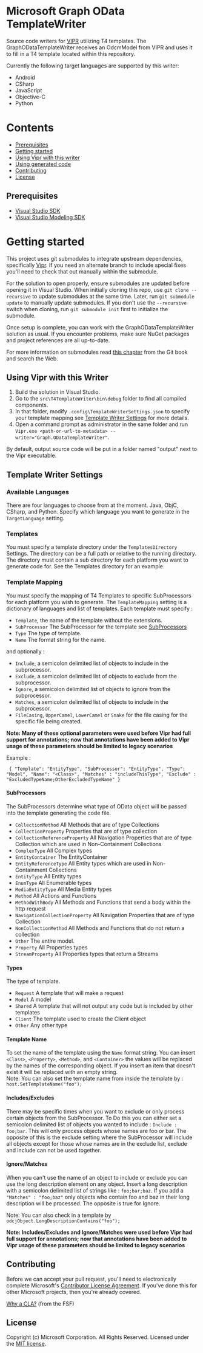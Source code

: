 [vipr-source-repo]: https://github.com/microsoft/vipr

# Microsoft Graph OData TemplateWriter

Source code writers for [VIPR][vipr-source-repo] utilizing T4 templates. The GraphODataTemplateWriter receives an OdcmModel from VIPR and uses it to fill in a T4 template located within this repository.

Currently the following target languages are supported by this writer:
- Android
- CSharp
- JavaScript
- Objective-C
- Python

# Contents
- [Prerequisites](#Prerequisites)
- [Getting started](#Getting-started)
- [Using Vipr with this writer](#Using-Vipr-with-this-Writer)
- [Using generated code](#Using-generated-code)
- [Contributing](#Contributing)
- [License](#License)

## Prerequisites
- [Visual Studio SDK](https://www.microsoft.com/en-us/download/details.aspx?id=40758)
- [Visual Studio Modeling SDK](https://www.microsoft.com/en-us/download/details.aspx?id=40754)

# Getting started

This project uses git submodules to integrate upstream dependencies, specifically [Vipr][vipr-source-repo]. If you need an alternate branch to include special fixes you'll need to check that out manually within the submodule.

For the solution to open properly, ensure submodules are updated before opening it in Visual Studio. When initially cloning this repo, use `git clone --recursive` to update submodules at the same time. Later, run `git submodule update` to manually update submodules. If you don't use the `--recursive` switch when cloning, run `git submodule init` first to initialize the submodule.

Once setup is complete, you can work with the GraphODataTemplateWriter solution as usual. If you encounter problems, make sure NuGet packages and project references are all up-to-date.

For more information on submodules read [this chapter](http://git-scm.com/book/en/v2/Git-Tools-Submodules) from the Git book and search the Web.

## Using Vipr with this Writer

1. Build the solution in Visual Studio.
2. Go to the `src\T4TemplateWriter\bin\debug` folder to find all compiled components.
3. In that folder, modify `.config\TemplateWriterSettings.json` to specify your template mapping see [Template Writer Settings](##Template-Writer-Settings) for more details.
4. Open a command prompt as administrator in the same folder and run `Vipr.exe <path-or-url-to-metadata> --writer="Graph.ODataTemplateWriter"`.

By default, output source code will be put in a folder named "output" next to the Vipr executable.

## Template Writer Settings
### Available Languages

There are four languages to choose from at the moment.  Java, ObjC, CSharp, and Python.  Specify which language you want to generate in the `TargetLanguage` setting.

### Templates
You must specify a template directory under the `TemplatesDirectory` Settings.  The directory can be a full path or relative to the running directory.  The directory must contain a sub directory for each platform you want to generate code for. See the Templates directory for an example.

### Template Mapping
You must specify the mapping of T4 Templates to specific SubProcessors for each platform you wish to generate.  The `TemplateMapping` setting is a dictionary of languages and list of templates.  Each template must specify :

- `Template`, the name of the template without the extensions.
- `SubProcessor` The SubProcessor for the template see [SubProcessors](#SubProcessors)
- `Type` The type of template.
- `Name` The format string for the name.

and optionally :

- `Include`, a semicolon delimited list of objects to include in the subprocessor.
- `Exclude`, a semicolon delimited list of objects to exclude from the subprocessor.
- `Ignore`, a semicolon delimited list of objects to ignore from the subprocessor.
- `Matches`, a semicolon delimited list of objects to include in the subprocessor.
- `FileCasing`, `UpperCamel`, `LowerCamel` or `Snake` for the file casing for the specific file being created.

**Note: Many of these optional parameters were used before Vipr had full support for annotations; now that annotations have been added to Vipr usage of these parameters should be limited to legacy scenarios**

Example :

` { "Template": "EntityType", "SubProcessor": "EntityType", "Type": "Model", "Name": "<Class>", "Matches" : "includeThisType", "Exclude" : "ExcludedTypeName;OtherExcludedTypeName" }`

#### SubProcessors

The SubProcessors determine what type of OData object will be passed into the template generating the code file.

- `CollectionMethod` All Methods that are of type Collections
- `CollectionProperty` Properties that are of type collection
- `CollectionReferenceProperty` All Navigation Properties that are of type Collection which are used in Non-Containment Collections
- `ComplexType` All Complex types
- `EntityContainer`  The EntityContainer
- `EntityReferenceType` All Entity types which are used in Non-Containment Collections
- `EntityType` All Entity types
- `EnumType` All Enumerable types
- `MediaEntityType` All Media Entity types
- `Method` All Actions and Functions
- `MethodWithBody` All Methods and Functions that send a body within the http request
- `NavigationCollectionProperty` All Navigation Properties that are of type Collection
- `NonCollectionMethod` All Methods and Functions that do not return a collection
- `Other` The entire model.
- `Property` All Properties types
- `StreamProperty` All Properties types that return a Streams

#### Types

The type of template.

- `Request` A template that will make a request
- `Model` A model
- `Shared` A template that will not output any code but is included by other templates
- `Client` The template used to create the Client object
- `Other` Any other type


#### Template Name

To set the name of the template using the `Name` format string. You can insert `<Class>`, `<Property>`, `<Method>`, and `<Container>` the values will be replaced by the names of the corresponding object.  If you insert an item that doesn't exist it will be replaced with an empty string.  
Note: You can also set the template name from inside the template by : `host.SetTemplateName("foo");`

#### Includes/Excludes

There may be specific times when you want to exclude or only process certain objects from the SubProcessor. To Do this you can either set a semicolon delimited list of objects you wanted to include : `Include : foo;bar`. This will only process objects whose names are foo or bar.  The opposite of this is the exclude setting where the SubProcessor will include all objects except for those whose names are in the exclude list, exclude and include can not be used together.

#### Ignore/Matches
When you can't use the name of an object to include or exclude you can use the long description element on any object.  Insert a long description with a semicolon delimited list of strings like : `foo;bar;baz`.  If you add a `"Matches" : "foo;baz"` only objects who contain foo and baz in their long description will be processed.  The opposite is true for Ignore.

Note: You can also check in a template by `odcjObject.LongDescriptionContains("foo");`

**Note: Includes/Excludes and Ignore/Matches were used before Vipr had full support for annotations; now that annotations have been added to Vipr usage of these parameters should be limited to legacy scenarios**

## Contributing

Before we can accept your pull request, you'll need to electronically complete Microsoft's [Contributor License Agreement](https://cla.microsoft.com/). If you've done this for other Microsoft projects, then you're already covered.

[Why a CLA?](https://www.gnu.org/licenses/why-assign.html) (from the FSF)

## License

Copyright (c) Microsoft Corporation.  All Rights Reserved.  Licensed under the [MIT license](LICENSE).
